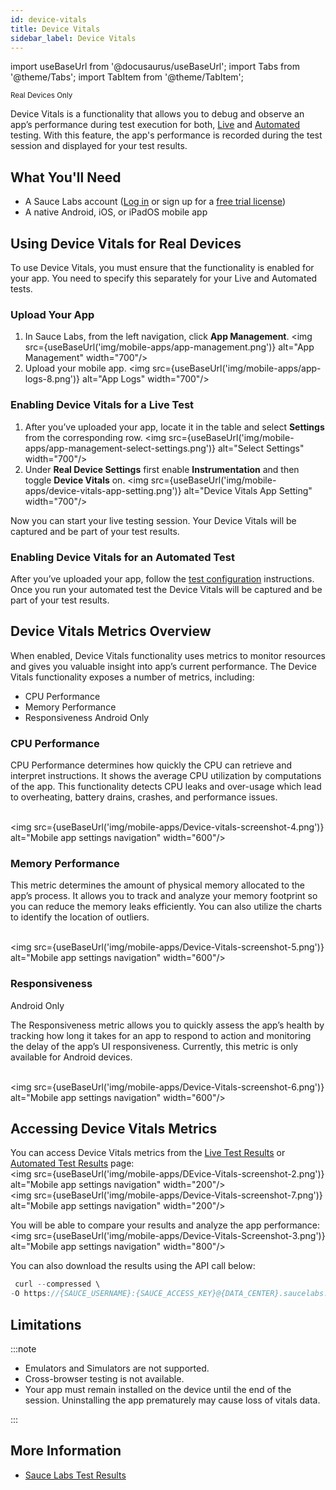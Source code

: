 ```yaml
---
id: device-vitals
title: Device Vitals
sidebar_label: Device Vitals
---
```


import useBaseUrl from '@docusaurus/useBaseUrl';
import Tabs from '@theme/Tabs';
import TabItem from '@theme/TabItem';

<p><small><span className="sauceGreen">Real Devices Only</span></small></p>

Device Vitals is a functionality that allows you to debug and observe an app’s performance during test execution for both, [Live](/mobile-apps/live-testing/live-mobile-app-testing/) and [Automated](/mobile-apps/automated-testing/) testing. With this feature, the app's performance is recorded during the test session and displayed for your test results.

## What You'll Need

- A Sauce Labs account ([Log in](https://accounts.saucelabs.com/am/XUI/#login/) or sign up for a [free trial license](https://saucelabs.com/sign-up))
- A native Android, iOS, or iPadOS mobile app

## Using Device Vitals for Real Devices

To use Device Vitals, you must ensure that the functionality is enabled for your app. You need to specify this separately for your Live and Automated tests.

### Upload Your App
1. In Sauce Labs, from the left navigation, click **App Management**.
   <img src={useBaseUrl('img/mobile-apps/app-management.png')} alt="App Management" width="700"/>
2. Upload your mobile app.
   <img src={useBaseUrl('img/mobile-apps/app-logs-8.png')} alt="App Logs" width="700"/>

### Enabling Device Vitals for a Live Test
1. After you’ve uploaded your app, locate it in the table and select **Settings** from the corresponding row.
   <img src={useBaseUrl('img/mobile-apps/app-management-select-settings.png')} alt="Select Settings" width="700"/>
2. Under **Real Device Settings** first enable **Instrumentation** and then toggle **Device Vitals** on.
   <img src={useBaseUrl('img/mobile-apps/device-vitals-app-setting.png')} alt="Device Vitals App Setting" width="700"/>

Now you can start your live testing session. Your Device Vitals will be captured and be part of your test results.

### Enabling Device Vitals for an Automated Test
After you’ve uploaded your app, follow the [test configuration](/dev/test-configuration-options/#resigningenabled) instructions. Once you run your automated test the Device Vitals will be captured and be part of your test results.

## Device Vitals Metrics Overview

When enabled, Device Vitals functionality uses metrics to monitor resources and gives you valuable insight into app’s current performance. The Device Vitals functionality exposes a number of metrics, including:

- CPU Performance
- Memory Performance
- Responsiveness <span className="sauceGreen">Android Only</span>

### CPU Performance

CPU Performance determines how quickly the CPU can retrieve and interpret instructions. It shows the average CPU utilization by computations of the app. This functionality detects CPU leaks and over-usage which lead to overheating, battery drains, crashes, and performance issues.

<br/><img src={useBaseUrl('img/mobile-apps/Device-vitals-screenshot-4.png')} alt="Mobile app settings navigation" width="600"/>

### Memory Performance

This metric determines the amount of physical memory allocated to the app’s process. It allows you to track and analyze your memory footprint so you can reduce the memory leaks efficiently. You can also utilize the charts to identify the location of outliers.

<br/><img src={useBaseUrl('img/mobile-apps/Device-Vitals-screenshot-5.png')} alt="Mobile app settings navigation" width="600"/>

### Responsiveness

<span className="sauceGreen">Android Only</span>

The Responsiveness metric allows you to quickly assess the app’s health by tracking how long it takes for an app to respond to action and monitoring the delay of the app’s UI responsiveness. Currently, this metric is only available for Android devices.

<br/><img src={useBaseUrl('img/mobile-apps/Device-Vitals-screenshot-6.png')} alt="Mobile app settings navigation" width="600"/>

## Accessing Device Vitals Metrics

You can access Device Vitals metrics from the [Live Test Results](/mobile-apps/live-testing/live-mobile-app-testing/) or [Automated Test Results](/mobile-apps/automated-testing/) page:
<br/><img src={useBaseUrl('img/mobile-apps/DEvice-Vitals-screenshot-2.png')} alt="Mobile app settings navigation" width="200"/>
<br/><img src={useBaseUrl('img/mobile-apps/Device-Vitals-screenshot-7.png')} alt="Mobile app settings navigation" width="200"/>

You will be able to compare your results and analyze the app performance:
<br/><img src={useBaseUrl('img/mobile-apps/Device-Vitals-Screenshot-3.png')} alt="Mobile app settings navigation" width="800"/>

You can also download the results using the API call below:

```java
 curl --compressed \
-O https://{SAUCE_USERNAME}:{SAUCE_ACCESS_KEY}@{DATA_CENTER}.saucelabs.com/v1/rdc/jobs/{JOB_ID}/insights.json
```

## Limitations

:::note

- Emulators and Simulators are not supported.
- Cross-browser testing is not available.
- Your app must remain installed on the device until the end of the session. Uninstalling the app prematurely may cause loss of vitals data.

:::

## More Information

- [Sauce Labs Test Results](/test-results)

